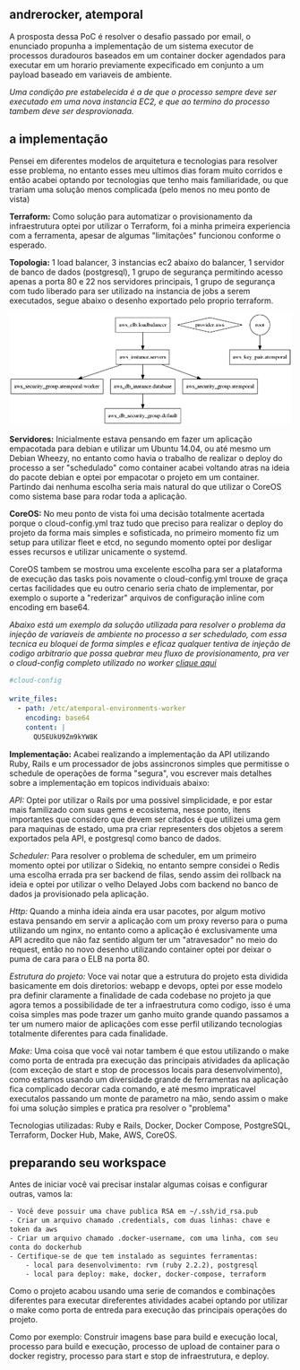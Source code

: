 ## andrerocker, atemporal

A prosposta dessa PoC é resolver o desafio passado por email, o enunciado propunha a implementação
de um sistema executor de processos duradouros baseados em um container docker agendados para executar
em um horario previamente expecificado em conjunto a um payload baseado em variaveis de ambiente.

*Uma condição pre estabelecida é a de que o processo sempre deve ser executado em uma nova instancia
EC2, e que ao termino do processo tambem deve ser desprovionada.*

## a implementação

Pensei em diferentes modelos de arquitetura e tecnologias para resolver esse problema, no entanto esses
meu ultimos dias foram muito corridos e então acabei optando por tecnologias que tenho mais familiaridade,
ou que trariam uma solução menos complicada (pelo menos no meu ponto de vista)

**Terraform:** Como solução para automatizar o provisionamento da infraestrutura optei por utilizar o Terraform,
foi a minha primeira experiencia com a ferramenta, apesar de algumas "limitações" funcionou conforme o esperado.

**Topologia:** 1 load balancer, 3 instancias ec2 abaixo do balancer, 1 servidor de banco de dados (postgresql), 1 grupo de segurança permitindo acesso apenas a porta 80 e 22 nos servidores principais, 1 grupo de segurança com tudo liberado para ser utilizado na instancia de jobs a serem executados, segue abaixo o desenho exportado pelo proprio terraform.

![Terraform](https://raw.githubusercontent.com/andrerocker/atemporal/master/devops/others/graph.png)

**Servidores:** Inicialmente estava pensando em fazer um aplicação empacotada para debian e utilizar um Ubuntu 14.04,
ou até mesmo um Debian Wheezy, no entanto como havia o trabalho de realizar o deploy do processo
a ser "schedulado" como container acabei voltando atras na ideia do pacote debian e optei por empacotar
o projeto em um container. Partindo dai nenhuma escolha seria mais natural do que utilizar o CoreOS como 
sistema base para rodar toda a aplicação.

**CoreOS:** No meu ponto de vista foi uma decisão totalmente acertada porque o cloud-config.yml traz tudo que 
preciso para realizar o deploy do projeto da forma mais simples e sofisticada, no primeiro momento fiz um setup para utilizar fleet e etcd, no segundo momento optei por desligar esses recursos e utilizar unicamente o systemd. 

CoreOS tambem se mostrou uma excelente escolha para ser a plataforma de execução das tasks pois novamente o cloud-config.yml trouxe de graça certas facilidades que eu outro cenario seria chato de implementar, por exemplo o suporte a "rederizar" arquivos de configuração inline com encoding em base64.

*Abaixo está um exemplo da solução utilizada para resolver o problema da injeção de variaveis de ambiente
no processo a ser schedulado, com essa tecnica eu bloquei de forma simples e eficaz qualquer tentiva de injeção
de codigo arbitrario que possa quebrar meu fluxo de provisionamento, pra ver o cloud-config completo utilizado no worker [clique aqui](https://github.com/andrerocker/atemporal/blob/master/webapp/config/worker-cloud-config.yml)*

```yaml
#cloud-config

write_files:
  - path: /etc/atemporal-environments-worker
    encoding: base64
    content: |
      QU5EUkU9Zm9kYW8K

```

**Implementação:** Acabei realizando a implementação da API utilizando Ruby, Rails e um processador de jobs assincronos simples que permitisse o schedule de operações de forma "segura", vou escrever mais detalhes sobre a implementação em topicos individuais abaixo:

*API:* Optei por utilizar o Rails por uma possivel simplicidade, e por estar mais familizado com suas gems e ecosistema, nesse ponto, itens importantes que considero que devem ser citados é que utilizei uma gem para maquinas de estado, uma pra criar representers dos objetos a serem exportados pela API, e postgresql como banco de dados.

*Scheduler:* Para resolver o problema de scheduler, em um primeiro momento optei por utilizar o Sidekiq, no entanto sempre considei o Redis uma escolha errada pra ser backend de filas, sendo assim dei rollback na ideia e optei por utilizar o velho Delayed Jobs com backend no banco de dados ja provisionado pela aplicação.

*Http:* Quando a minha ideia ainda era usar pacotes, por algum motivo estava pensando em servir a aplicação com um proxy reverso para o puma utilizando um nginx, no entanto como a aplicação é exclusivamente uma API acredito que não faz sentido algum ter um "atravesador" no meio do request, então no novo desenho utilizando container optei por deixar o puma de cara para o ELB na porta 80.

*Estrutura do projeto:* Voce vai notar que a estrutura do projeto esta dividida basicamente em dois diretorios: webapp e devops, optei por esse modelo pra definir claramente a finalidade de cada codebase no projeto ja que agora temos a possibilidade de ter a infraestrutura como codigo, isso é uma coisa simples mas pode trazer um ganho muito grande quando passamos a ter um numero maior de aplicações com esse perfil utilizando tecnologias totalmente diferentes para cada finalidade. 

*Make*: Uma coisa que você vai notar tambem é que estou utilizando o make como porta de entrada pra execução das principais atividades da aplicação (com exceção de start e stop de processos locais para desenvolvimento), como estamos usando um diversidade grande de ferramentas na aplicação fica complicado decorar cada comando, e até mesmo impraticavel executalos passando um monte de parametro na mão, sendo assim o make foi uma solução simples e pratica pra resolver o "problema"

Tecnologias utilizadas: Ruby e Rails, Docker, Docker Compose, PostgreSQL, Terraform, Docker Hub, Make,
AWS, CoreOS.

## preparando seu workspace

Antes de iniciar você vai precisar instalar algumas coisas e configurar outras, vamos la:

```
- Você deve possuir uma chave publica RSA em ~/.ssh/id_rsa.pub
- Criar um arquivo chamado .credentials, com duas linhas: chave e token da aws
- Criar um arquivo chamado .docker-username, com uma linha, com seu conta do dockerhub
- Certifique-se de que tem instalado as seguintes ferramentas: 
	- local para desenvolvimento: rvm (ruby 2.2.2), postgresql
	- local para deploy: make, docker, docker-compose, terraform 
```
Como o projeto acabou usando uma serie de comandos e combinações diferentes para executar direferentes atividades
acabei optando por utilizar o make como porta de entreda para execução das principais operações do projeto.

Como por exemplo: Construir imagens base para build e execução local, processo para build e execução, processo de upload de container para o docker registry, processo para start e stop de infraestrutura, e deploy.
